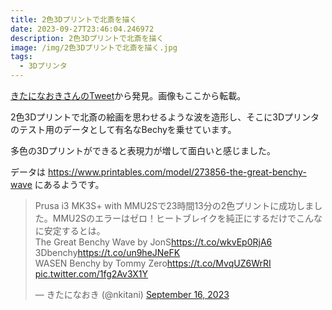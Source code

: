 ```yaml
---
title: 2色3Dプリントで北斎を描く
date: 2023-09-27T23:46:04.246972
description: 2色3Dプリントで北斎を描く
image: /img/2色3Dプリントで北斎を描く.jpg
tags:
  - 3Dプリンタ
---
```

[きたになおきさんのTweet](https://twitter.com/nkitani/status/1702910144945045561)から発見。画像もここから転載。

2色3Dプリントで北斎の絵画を思わせるような波を造形し、そこに3Dプリンタのテスト用のデータとして有名なBechyを乗せています。

多色の3Dプリントができると表現力が増して面白いと感じました。

データは https://www.printables.com/model/273856-the-great-benchy-wave にあるようです。

<blockquote class="twitter-tweet"><p lang="ja" dir="ltr">Prusa i3 MK3S+ with MMU2Sで23時間13分の2色プリントに成功しました。MMU2Sのエラーはゼロ！ヒートブレイクを純正にするだけでこんなに安定するとは。<br>The Great Benchy Wave by JonS<a href="https://t.co/wkvEp0RjA6">https://t.co/wkvEp0RjA6</a><br>3Dbenchy<a href="https://t.co/un9heJNeFK">https://t.co/un9heJNeFK</a><br>WASEN Benchy by Tommy Zero<a href="https://t.co/MvqUZ6WrRI">https://t.co/MvqUZ6WrRI</a> <a href="https://t.co/1fg2Av3X1Y">pic.twitter.com/1fg2Av3X1Y</a></p>&mdash; きたになおき (@nkitani) <a href="https://twitter.com/nkitani/status/1702910144945045561?ref_src=twsrc%5Etfw">September 16, 2023</a></blockquote>
<script async src="https://platform.twitter.com/widgets.js" charset="utf-8"></script>




